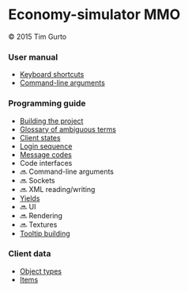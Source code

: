 # Economy-simulator MMO

&copy; 2015 Tim Gurto

### User manual
 - [Keyboard shortcuts](keyboard.md)  
 - [Command-line arguments](arguments.md)  

### Programming guide
 - [Building the project](building.md)  
 - [Glossary of ambiguous terms](glossary.md)  
 - [Client states](clientStates.md)  
 - [Login sequence](login.md)  
 - [Message codes](messages.md)  
 - Code interfaces  
  - :soon: Command-line arguments  
  - :soon: Sockets  
  - :soon: XML reading/writing  
  - [Yields](interfaces/yield.md)  
  - :soon: UI  
  - :soon: Rendering  
  - :soon: Textures  
  - [Tooltip building](interfaces/tooltip.md)  

### Client data
 - [Object types](../Data/objectTypes.xml)  
 - [Items](../Data/items.xml)  
